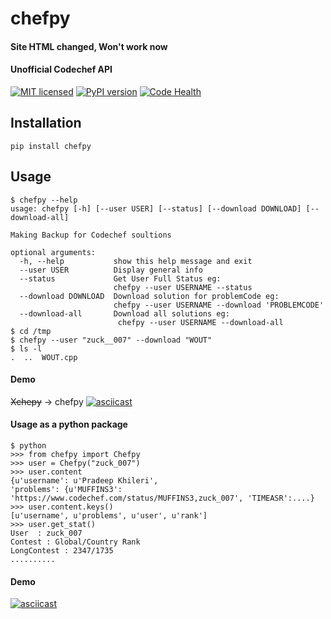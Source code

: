 # chefpy
#### Site HTML changed, Won't work now
#### Unofficial Codechef API
[![MIT licensed](https://img.shields.io/badge/license-MIT-blue.svg)](https://raw.githubusercontent.com/prdpx7/chefpy/master/LICENSE)
[![PyPI version](https://badge.fury.io/py/chefpy.svg)](https://badge.fury.io/py/chefpy)
[![Code Health](https://landscape.io/github/prdpx7/chefpy/master/landscape.svg?style=flat)](https://landscape.io/github/prdpx7/chefpy/master)

## Installation
  ```
  pip install chefpy
  ```
## Usage

  ```
  $ chefpy --help
  usage: chefpy [-h] [--user USER] [--status] [--download DOWNLOAD] [--download-all]

  Making Backup for Codechef soultions

  optional arguments:
    -h, --help           show this help message and exit
    --user USER          Display general info
    --status             Get User Full Status eg:
                         chefpy --user USERNAME --status
    --download DOWNLOAD  Download solution for problemCode eg:
                         chefpy --user USERNAME --download 'PROBLEMCODE'
    --download-all       Download all solutions eg:
                          chefpy --user USERNAME --download-all
  $ cd /tmp
  $ chefpy --user "zuck__007" --download "WOUT"
  $ ls -l
  .  ..  WOUT.cpp
  ```
#### Demo
~~Xchepy~~ -> chefpy
  [![asciicast](https://asciinema.org/a/83816.png)](https://asciinema.org/a/83816)

#### Usage as a python package
  ```
  $ python
  >>> from chefpy import Chefpy
  >>> user = Chefpy("zuck_007")
  >>> user.content
{u'username': u'Pradeep Khileri',
  'problems': {u'MUFFINS3': 'https://www.codechef.com/status/MUFFINS3,zuck_007', 'TIMEASR':....}
  >>> user.content.keys()
  [u'username', u'problems', u'user', u'rank']
  >>> user.get_stat()
  User  : zuck_007
  Contest : Global/Country Rank
  LongContest : 2347/1735
  ..........
  ```
#### Demo
  [![asciicast](https://asciinema.org/a/83814.png)](https://asciinema.org/a/83814)
